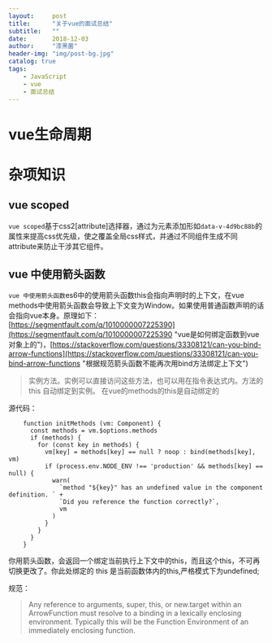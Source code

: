 ```yaml
---
layout:     post
title:      "关于vue的面试总结"
subtitle:   ""
date:       2018-12-03
author:     "漆黑菌"
header-img: "img/post-bg.jpg"
catalog: true
tags:
    - JavaScript
    - vue
    - 面试总结
---
```


# vue生命周期

# 杂项知识
## vue scoped
`vue scoped`基于css2[attribute]选择器，通过为元素添加形如`data-v-4d9bc88b`的属性来提高css优先级，使之覆盖全局css样式，并通过不同组件生成不同attribute来防止干涉其它组件。

## vue 中使用箭头函数
`vue 中使用箭头函数`es6中的使用箭头函数this会指向声明时的上下文，在vue methods中使用箭头函数会导致上下文变为Window。如果使用普通函数声明的话会指向vue本身。原理如下：[https://segmentfault.com/q/1010000007225390](https://segmentfault.com/q/1010000007225390 "vue是如何绑定函数到vue对象上的")，[https://stackoverflow.com/questions/33308121/can-you-bind-arrow-functions](https://stackoverflow.com/questions/33308121/can-you-bind-arrow-functions "根据规范箭头函数不能再次用bind方法绑定上下文")

> 实例方法。实例可以直接访问这些方法，也可以用在指令表达式内。方法的 this 自动绑定到实例。
在vue的methods的this是自动绑定的

源代码：

```
    function initMethods (vm: Component) {
      const methods = vm.$options.methods
      if (methods) {
        for (const key in methods) {
          vm[key] = methods[key] == null ? noop : bind(methods[key], vm)
          if (process.env.NODE_ENV !== 'production' && methods[key] == null) {
            warn(
              `method "${key}" has an undefined value in the component definition. ` +
              `Did you reference the function correctly?`,
              vm
            )
          }
        }
      }
    }
```
你用箭头函数，会返回一个绑定当前执行上下文中的this，而且这个this，不可再切换更改了。你此处绑定的 this 是当前函数体内的this,严格模式下为undefined;


规范：
> Any reference to arguments, super, this, or new.target within an ArrowFunction must resolve to a binding in a lexically enclosing environment. Typically this will be the Function Environment of an immediately enclosing function.

